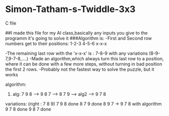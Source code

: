# Simon-Tatham-s-Twiddle-3x3
C file

##I made this file for my AI class,basically any inputs you give to the programm it's going to solve it
###Algorithm is: 
-First and Second row numbers get to their positions:
1-2-3
4-5-6
x-x-x

-The remaining last row with the 'x-x-x' is : 7-8-9 with any variations (8-9-7,9-7-8,....)
-Made an algorithm,which always turn this last row to a position, where it can be done with a few more steps,
without turning in bad position the first 2 rows.
-Probably not the fastest way to solve the puzzle, but it works

algorithm:
1. alg:
7 9 8 --> 9 8 7 --> 8 7 9 --> alg2 --> 9 7 8

variations: (right : 7 8 9)
7 9 8 done
8 7 9 done
8 9 7 ->  9 7 8 with algorithm
9 7 8 done 
9 8 7 done 
